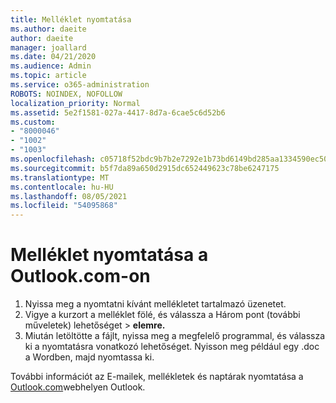 ```yaml
---
title: Melléklet nyomtatása
ms.author: daeite
author: daeite
manager: joallard
ms.date: 04/21/2020
ms.audience: Admin
ms.topic: article
ms.service: o365-administration
ROBOTS: NOINDEX, NOFOLLOW
localization_priority: Normal
ms.assetid: 5e2f1581-027a-4417-8d7a-6cae5c6d52b6
ms.custom:
- "8000046"
- "1002"
- "1003"
ms.openlocfilehash: c05718f52bdc9b7b2e7292e1b73bd6149bd285aa1334590ec507f422acd56a11
ms.sourcegitcommit: b5f7da89a650d2915dc652449623c78be6247175
ms.translationtype: MT
ms.contentlocale: hu-HU
ms.lasthandoff: 08/05/2021
ms.locfileid: "54095868"
---
```

# <a name="print-an-attachment-in-outlookcom"></a>Melléklet nyomtatása a Outlook.com-on

1. Nyissa meg a nyomtatni kívánt mellékletet tartalmazó üzenetet.
2. Vigye a kurzort a melléklet fölé, és válassza a Három pont (további műveletek) lehetőséget > **elemre.**
3. Miután letöltötte a fájlt, nyissa meg a megfelelő programmal, és válassza ki a nyomtatásra vonatkozó lehetőséget. Nyisson meg például egy .doc a Wordben, majd nyomtassa ki.

További információt az E-mailek, mellékletek és naptárak nyomtatása a [Outlook.com](https://support.office.com/article/c835b8e5-b310-4cab-ac15-b6eb95149855?wt.mc_id=Office_Outlook_com_Alchemy)webhelyen Outlook.